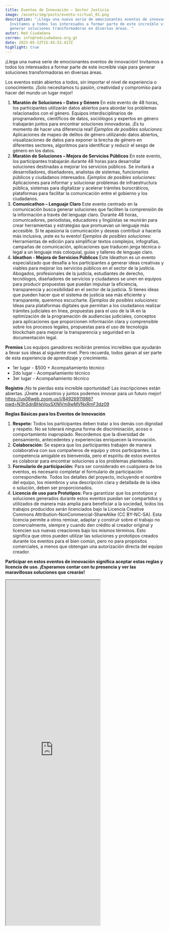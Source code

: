 ```yaml
---
title: Eventos de Innovación – Sector Justicia
image: /assets/img/posts/evento-virtual_01.png
description: "¡Llega una nueva serie de emocionantes eventos de innovación!
  Invitamos a todos los interesados a formar parte de este increíble viaje para
  generar soluciones transformadoras en diversas áreas. "
autor: Red Ciudadana
correo: info@redciudadana.org.gt
date: 2023-05-22T15:43:53.417Z
highlight: true
---
```

¡Llega una nueva serie de emocionantes eventos de innovación! Invitamos a todos los interesados a formar parte de este increíble viaje para generar soluciones transformadoras en diversas áreas. 

Los eventos están abiertos a todos, sin importar el nivel de experiencia o conocimiento. ¡Solo necesitamos tu pasión, creatividad y compromiso para hacer del mundo un lugar mejor!

1. **Maratón de Soluciones – Datos y Género**
   En este evento de 48 horas, los participantes utilizarán datos abiertos para abordar los problemas relacionados con el género. Equipos interdisciplinarios de programadores, científicos de datos, sociólogos y expertos en género trabajarán juntos para encontrar soluciones innovadoras. ¡Es tu momento de hacer una diferencia real!
   *Ejemplos de posibles soluciones:* 
   Aplicaciones de mapeo de delitos de género utilizando datos abiertos, visualizaciones de datos para exponer la brecha de género en diferentes sectores, algoritmos para identificar y reducir el sesgo de género en los datos.
2. **Maratón de Soluciones – Mejora de Servicios Públicos**
   En este evento, los participantes trabajarán durante 48 horas para desarrollar soluciones destinadas a mejorar los servicios públicos. Se invitará a desarrolladores, diseñadores, analistas de sistemas, funcionarios públicos y ciudadanos interesados.
   *Ejemplos de posibles soluciones:* 
   Aplicaciones para informar y solucionar problemas de infraestructura pública, sistemas para digitalizar y acelerar trámites burocráticos, plataformas para facilitar la comunicación entre el gobierno y los ciudadanos.
3. **Comunicathon – Lenguaje Claro**
   Este evento centrado en la comunicación busca generar soluciones que faciliten la comprensión de la información a través del lenguaje claro. Durante 48 horas, comunicadores, periodistas, educadores y lingüistas se reunirán para crear herramientas y estrategias que promuevan un lenguaje más accesible. Si te apasiona la comunicación y deseas contribuir a hacerla más inclusiva, ¡este es tu evento!
   *Ejemplos de posibles soluciones:* Herramientas de edición para simplificar textos complejos, infografías, campañas de comunicación, aplicaciones que traducen jerga técnica o legal a un lenguaje más coloquial, guías y talleres de lenguaje claro.
4. **Ideathon - Mejora de Servicios Públicos**
   Este Ideathon es un evento especializado que desafía a los participantes a generar ideas creativas y viables para mejorar los servicios públicos en el sector de la justicia. Abogados, profesionales de la justicia, estudiantes de derecho, tecnólogos, diseñadores de servicios y ciudadanos se unen en equipos para producir propuestas que puedan impulsar la eficiencia, transparencia y accesibilidad en el sector de la justicia.  Si tienes ideas que pueden hacer que el sistema de justicia sea más eficiente y transparente, queremos escucharte.
   *Ejemplos de posibles soluciones:* 
   Ideas para plataformas digitales que permitan a los ciudadanos realizar trámites judiciales en línea, propuestas para el uso de la IA en la optimización de la programación de audiencias judiciales, conceptos para aplicaciones que proporcionen información clara y comprensible sobre los procesos legales, propuestas para el uso de tecnología blockchain para mejorar la transparencia y seguridad en la documentación legal.

**Premios**
Los equipos ganadores recibirán premios increíbles que ayudarán a llevar sus ideas al siguiente nivel. Pero recuerda, todos ganan al ser parte de esta experiencia de aprendizaje y crecimiento.

* 1er lugar - $500 + Acompañamiento técnico
* 2do lugar - Acompañamiento técnico
* 3er lugar - Acompañamiento técnico

**Registro**
¡No te pierdas esta increíble oportunidad! Las inscripciones están abiertas. ¡Únete a nosotros y juntos podemos innovar para un futuro mejor!
<https://us06web.zoom.us/j/84926911986?pwd=N3hSdnBHeVpySXNlVm9wMVNxRmF3dz09>

[](https://us06web.zoom.us/j/84926911986?pwd=N3hSdnBHeVpySXNlVm9wMVNxRmF3dz09)**Reglas Básicas para los Eventos de Innovación**

1. **Respeto:** Todos los participantes deben tratar a los demás con dignidad y respeto. No se tolerará ninguna forma de discriminación, acoso o comportamiento inapropiado. Recordemos que la diversidad de pensamiento, antecedentes y experiencias enriquecen la innovación.
2. **Colaboración:** Se espera que los participantes trabajen de manera colaborativa con sus compañeros de equipo y otros participantes. La competencia amigable es bienvenida, pero el espíritu de estos eventos es colaborar para encontrar soluciones a los problemas planteados.
3. **Formulario de participación:** Para ser considerado en cualquiera de los eventos, es necesario completar el formulario de participación correspondiente. Todos los detalles del proyecto, incluyendo el nombre del equipo, los miembros y una descripción clara y detallada de la idea o solución, deben ser proporcionados.
4. **Licencia de uso para Prototipos:** Para garantizar que los prototipos y soluciones generados durante estos eventos puedan ser compartidos y utilizados de manera más amplia para beneficiar a la sociedad, todos los trabajos producidos serán licenciados bajo la Licencia Creative Commons Attribution-NonCommercial-ShareAlike (CC BY-NC-SA). Esta licencia permite a otros remixar, adaptar y construir sobre el trabajo no comercialmente, siempre y cuando den crédito al creador original y licencien sus nuevas creaciones bajo los mismos términos. Esto significa que otros pueden utilizar las soluciones y prototipos creados durante los eventos para el bien común, pero no para propósitos comerciales, a menos que obtengan una autorización directa del equipo creador.

**Participar en estos eventos de innovación significa aceptar estas reglas y licencia de uso. ¡Esperamos contar con tu presencia y ver las maravillosas soluciones que crearás!**



<iframe height="1100" src="https://us06web.zoom.us/meeting/register/tZcvd-GrrjouG9QVWu144VSaEI3NRRSuolZO" title="Registrate"></iframe>